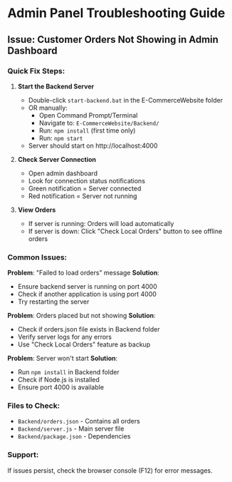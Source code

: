 # Admin Panel Troubleshooting Guide

## Issue: Customer Orders Not Showing in Admin Dashboard

### Quick Fix Steps:

1. **Start the Backend Server**
   - Double-click `start-backend.bat` in the E-CommerceWebsite folder
   - OR manually:
     - Open Command Prompt/Terminal
     - Navigate to: `E-CommerceWebsite/Backend/`
     - Run: `npm install` (first time only)
     - Run: `npm start`
   - Server should start on http://localhost:4000

2. **Check Server Connection**
   - Open admin dashboard
   - Look for connection status notifications
   - Green notification = Server connected
   - Red notification = Server not running

3. **View Orders**
   - If server is running: Orders will load automatically
   - If server is down: Click "Check Local Orders" button to see offline orders

### Common Issues:

**Problem**: "Failed to load orders" message
**Solution**: 
- Ensure backend server is running on port 4000
- Check if another application is using port 4000
- Try restarting the server

**Problem**: Orders placed but not showing
**Solution**:
- Check if orders.json file exists in Backend folder
- Verify server logs for any errors
- Use "Check Local Orders" feature as backup

**Problem**: Server won't start
**Solution**:
- Run `npm install` in Backend folder
- Check if Node.js is installed
- Ensure port 4000 is available

### Files to Check:
- `Backend/orders.json` - Contains all orders
- `Backend/server.js` - Main server file
- `Backend/package.json` - Dependencies

### Support:
If issues persist, check the browser console (F12) for error messages.